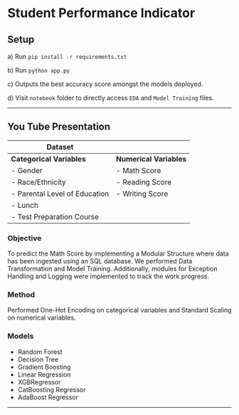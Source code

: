 # Student Performance Indicator

## Setup
a) Run `pip install -r requirements.txt`

b) Run `python app.py`

c) Outputs the best accuracy score amongst the models deployed.

d) Visit `notebook` folder to directly access `EDA` and `Model Training` files. 

---

## You Tube Presentation

| **Dataset**                 |                        |
|-----------------------------|------------------------|
| **Categorical Variables**   | **Numerical Variables**|
| - Gender                    | - Math Score           |
| - Race/Ethnicity            | - Reading Score        |
| - Parental Level of Education | - Writing Score      |
| - Lunch                     |                        |
| - Test Preparation Course   |                        |

### Objective
To predict the Math Score by implementing a Modular Structure where data has been ingested using an SQL database. We performed Data Transformation and Model Training. Additionally, modules for Exception Handling and Logging were implemented to track the work progress.

### Method
Performed One-Hot Encoding on categorical variables and Standard Scaling on numerical variables.

### Models
- Random Forest
- Decision Tree
- Gradient Boosting
- Linear Regression
- XGBRegressor
- CatBoosting Regressor
- AdaBoost Regressor

---
